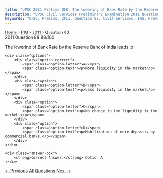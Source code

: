 ```yaml
---
title: "UPSC 2011 Prelims Q88: The lowering of Bank Rate by the Reserve Bank of India leads..."
description: "UPSC Civil Services Preliminary Examination 2011 Question 88 with options and answer"
keywords: "UPSC, Prelims, 2011, Question 88, Civil Services, IAS, Previous Year Questions"
---
```


<nav class="breadcrumb">
    <a href="../../">Home</a>
    <span>›</span>
    <a href="../">PIQ</a>
    <span>›</span>
    <a href="./">2011</a>
    <span>›</span>
    <span>Question 88</span>
</nav>

<div class="question-header">
    <div class="question-meta">
        <span class="year-badge">2011</span>
        <span class="question-number">Question 88</span>
        <span class="progress">88/100</span>
    </div>
    <div class="progress-bar">
        <div class="progress-fill" style="width: 88.0%"></div>
    </div>
</div>

<div class="question-content">
    <div class="question-text">
        <p>The lowering of Bank Rate by the Reserve Bank of India leads to</p>
    </div>
    
    <div class="options">
        <div class="option correct">
            <span class="option-letter">A</span>
            <span class="option-text"><p>More liquidity in the market</p></span>
        </div>
        <div class="option">
            <span class="option-letter">B</span>
            <span class="option-text"><p>Less liquidity in the market</p></span>
        </div>
        <div class="option">
            <span class="option-letter">C</span>
            <span class="option-text"><p>No change in the liquidity in the market.</p></span>
        </div>
        <div class="option">
            <span class="option-letter">D</span>
            <span class="option-text"><p>Mobilization of more deposits by commercial banks.</p></span>
        </div>
    </div>

    <div class="answer-box">
        <strong>Correct Answer:</strong> Option A
    </div>
</div>

<div class="question-nav">
    <a href="../q087-economic-growth-is-usually-coupled-with/" class="nav-btn prev">← Previous</a>
    <a href="../" class="nav-btn center">All Questions</a>
    <a href="../q089-westerlies-in-southern-hemisphere-are-stronger-and/" class="nav-btn next">Next →</a>
</div>
